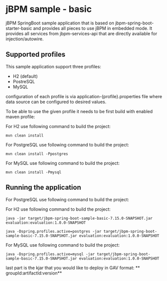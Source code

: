 jBPM sample - basic
========================================

jBPM SpringBoot sample application that is based on jbpm-spring-boot-starter-basic and provides
all pieces to use jBPM in embedded mode. It provides all services from jbpm-services-api 
that are directly available for injection/autowire.

Supported profiles
------------------------------

This sample application support three profiles:

- H2 (default)
- PostreSQL
- MySQL

configuration of each profile is via application-{profile}.properties file where data source can be configured to desired values.

To be able to use the given profile it needs to be first build with enabled maven profile:

For H2 use following command to build the project:

```
mvn clean install
```

For PostgreSQL use following command to build the project:

```
mvn clean install -Ppostgres
```

For MySQL use following command to build the project:

```
mvn clean install -Pmysql
```

Running the application
------------------------------

For PostgreSQL use following command to build the project:

For H2 use following command to build the project:

```
java -jar target/jbpm-spring-boot-sample-basic-7.15.0-SNAPSHOT.jar evaluation:evaluation:1.0.0-SNAPSHOT
```

```
java -Dspring.profiles.active=postgres -jar target/jbpm-spring-boot-sample-basic-7.15.0-SNAPSHOT.jar evaluation:evaluation:1.0.0-SNAPSHOT
```

For MySQL use following command to build the project:

```
java -Dspring.profiles.active=mysql -jar target/jbpm-spring-boot-sample-basic-7.15.0-SNAPSHOT.jar evaluation:evaluation:1.0.0-SNAPSHOT
```

last part is the kjar that you would like to deploy in GAV format: ** groupId:artifactId:version**

